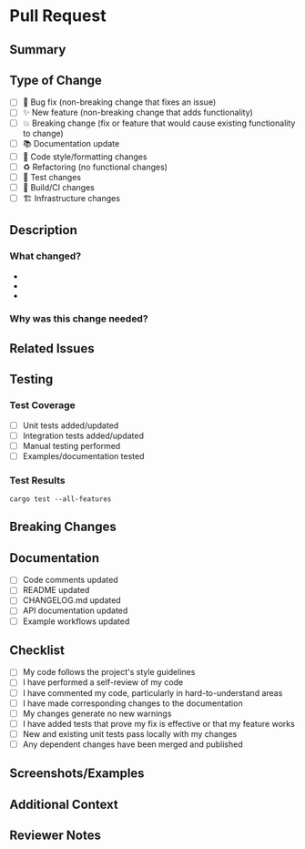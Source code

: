 # Pull Request

## Summary
<!-- Provide a brief description of the changes in this PR -->

## Type of Change
<!-- Check all that apply -->
- [ ] 🐛 Bug fix (non-breaking change that fixes an issue)
- [ ] ✨ New feature (non-breaking change that adds functionality)
- [ ] 💥 Breaking change (fix or feature that would cause existing functionality to change)
- [ ] 📚 Documentation update
- [ ] 🎨 Code style/formatting changes
- [ ] ♻️ Refactoring (no functional changes)
- [ ] 🧪 Test changes
- [ ] 🔧 Build/CI changes
- [ ] 🏗️ Infrastructure changes

## Description
<!-- Provide a detailed description of the changes -->

### What changed?
<!-- List the main changes made -->
-
-
-

### Why was this change needed?
<!-- Explain the motivation behind these changes -->

## Related Issues
<!-- Link any related issues, e.g., "Closes #123" or "Relates to #456" -->

## Testing
<!-- Describe how you tested these changes -->

### Test Coverage
- [ ] Unit tests added/updated
- [ ] Integration tests added/updated
- [ ] Manual testing performed
- [ ] Examples/documentation tested

### Test Results
<!-- Paste relevant test output or describe test results -->
```
cargo test --all-features
```

## Breaking Changes
<!-- If this includes breaking changes, describe them and migration steps -->

## Documentation
<!-- Check all that apply -->
- [ ] Code comments updated
- [ ] README updated
- [ ] CHANGELOG.md updated
- [ ] API documentation updated
- [ ] Example workflows updated

## Checklist
<!-- Check all that apply -->
- [ ] My code follows the project's style guidelines
- [ ] I have performed a self-review of my code
- [ ] I have commented my code, particularly in hard-to-understand areas
- [ ] I have made corresponding changes to the documentation
- [ ] My changes generate no new warnings
- [ ] I have added tests that prove my fix is effective or that my feature works
- [ ] New and existing unit tests pass locally with my changes
- [ ] Any dependent changes have been merged and published

## Screenshots/Examples
<!-- If applicable, add screenshots or example output to help explain your changes -->

## Additional Context
<!-- Add any other context about the pull request here -->

## Reviewer Notes
<!-- Any specific areas you'd like reviewers to focus on -->
